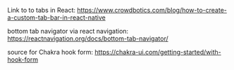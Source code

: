 Link to to tabs in React: https://www.crowdbotics.com/blog/how-to-create-a-custom-tab-bar-in-react-native

bottom tab navigator via react navigation: https://reactnavigation.org/docs/bottom-tab-navigator/ 

source for Chakra hook form: https://chakra-ui.com/getting-started/with-hook-form 
